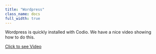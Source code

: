 ```yaml
---
title: "Wordpress"
class_name: docs
full_width: true
---
```


Wordpress is quickly installed with Codio. We have a nice video showing how to do this.

[Click to see Video](https://player.vimeo.com/video/86028855?autoplay=1&hd=1)

